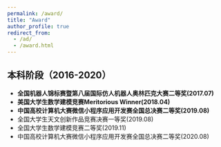 ```yaml
---
permalink: /award/
title: "Award"
author_profile: true
redirect_from: 
  - /ad/
  - /award.html
---
```


## 本科阶段（2016-2020）
- **全国机器人锦标赛暨第八届国际仿人机器人奥林匹克大赛二等奖(2017.07)**
- **美国大学生数学建模竞赛Meritorious Winner(2018.04)**
- **中国高校计算机大赛微信小程序应用开发赛全国总决赛二等奖(2019.08)**
- 全国大学生天文创新作品竞赛决赛一等奖(2019.08)
- 全国大学生数学建模竞赛二等奖(2019.11)
- 中国高校计算机大赛微信小程序应用开发赛全国总决赛二等奖(2020.08)
